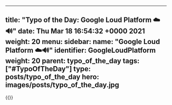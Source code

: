 
---
title: "Typo of the Day: Google Loud Platform ☁️🔊"
date: Thu Mar 18 16:54:32 +0000 2021
weight: 20
menu:
  sidebar:
    name: "Google Loud Platform ☁️🔊"
    identifier: GoogleLoudPlatform
    weight: 20
    parent: typo_of_the_day
tags: ["#TypoOfTheDay"]
type: posts/typo_of_the_day
hero: images/posts/typo_of_the_day.jpg
---


{{<tweet user="mariatta" id="1372592268293513222">}}

